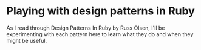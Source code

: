 # Playing with design patterns in Ruby

As I read through Design Patterns In Ruby by Russ Olsen, I'll be experimenting with each pattern here to learn what they do and when they might be useful.